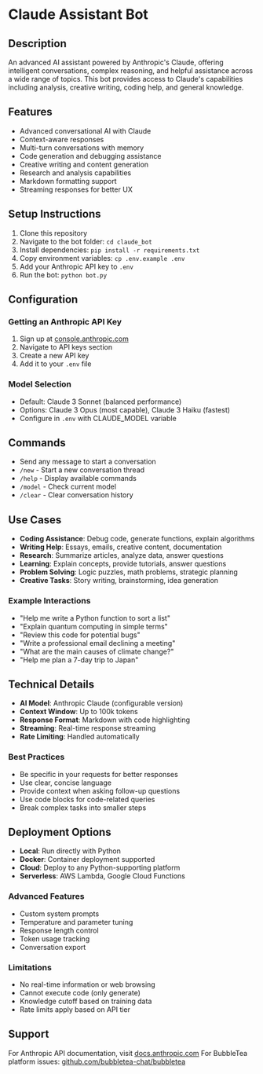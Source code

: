 # Claude Assistant Bot

## Description
An advanced AI assistant powered by Anthropic's Claude, offering intelligent conversations, complex reasoning, and helpful assistance across a wide range of topics. This bot provides access to Claude's capabilities including analysis, creative writing, coding help, and general knowledge.

## Features
- Advanced conversational AI with Claude
- Context-aware responses
- Multi-turn conversations with memory
- Code generation and debugging assistance
- Creative writing and content generation
- Research and analysis capabilities
- Markdown formatting support
- Streaming responses for better UX

## Setup Instructions
1. Clone this repository
2. Navigate to the bot folder: `cd claude_bot`
3. Install dependencies: `pip install -r requirements.txt`
4. Copy environment variables: `cp .env.example .env`
5. Add your Anthropic API key to `.env`
6. Run the bot: `python bot.py`

## Configuration
### Getting an Anthropic API Key
1. Sign up at [console.anthropic.com](https://console.anthropic.com)
2. Navigate to API keys section
3. Create a new API key
4. Add it to your `.env` file

### Model Selection
- Default: Claude 3 Sonnet (balanced performance)
- Options: Claude 3 Opus (most capable), Claude 3 Haiku (fastest)
- Configure in `.env` with CLAUDE_MODEL variable

## Commands
- Send any message to start a conversation
- `/new` - Start a new conversation thread
- `/help` - Display available commands
- `/model` - Check current model
- `/clear` - Clear conversation history

## Use Cases
- **Coding Assistance**: Debug code, generate functions, explain algorithms
- **Writing Help**: Essays, emails, creative content, documentation
- **Research**: Summarize articles, analyze data, answer questions
- **Learning**: Explain concepts, provide tutorials, answer questions
- **Problem Solving**: Logic puzzles, math problems, strategic planning
- **Creative Tasks**: Story writing, brainstorming, idea generation

### Example Interactions
- "Help me write a Python function to sort a list"
- "Explain quantum computing in simple terms"
- "Review this code for potential bugs"
- "Write a professional email declining a meeting"
- "What are the main causes of climate change?"
- "Help me plan a 7-day trip to Japan"

## Technical Details
- **AI Model**: Anthropic Claude (configurable version)
- **Context Window**: Up to 100k tokens
- **Response Format**: Markdown with code highlighting
- **Streaming**: Real-time response streaming
- **Rate Limiting**: Handled automatically

### Best Practices
- Be specific in your requests for better responses
- Use clear, concise language
- Provide context when asking follow-up questions
- Use code blocks for code-related queries
- Break complex tasks into smaller steps

## Deployment Options
- **Local**: Run directly with Python
- **Docker**: Container deployment supported
- **Cloud**: Deploy to any Python-supporting platform
- **Serverless**: AWS Lambda, Google Cloud Functions

### Advanced Features
- Custom system prompts
- Temperature and parameter tuning
- Response length control
- Token usage tracking
- Conversation export

### Limitations
- No real-time information or web browsing
- Cannot execute code (only generate)
- Knowledge cutoff based on training data
- Rate limits apply based on API tier

## Support
For Anthropic API documentation, visit [docs.anthropic.com](https://docs.anthropic.com)
For BubbleTea platform issues: [github.com/bubbletea-chat/bubbletea](https://github.com/bubbletea-chat/bubbletea)
